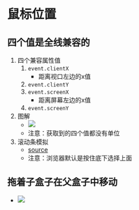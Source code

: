 # 鼠标位置
## 四个值是全线兼容的
1. 四个兼容属性值
    1. `event.clientX`
        * 距离视口左边的x值
    2. `event.clientY`
    3. `event.screenX`
        * 距离屏幕左边的x值
    4. `event.screenY`
2. 图解
    * ![](01_event.clientX_event.screenX_图解.png)
    * 注意：获取到的四个值都没有单位
3. 滚动条模拟
    * [source](file/04_模拟滚动条.html)
    * 注意：浏览器默认是按住底下选择上面
    
## 拖着子盒子在父盒子中移动
* ![](file/02_拖拽固定鼠标问题.png)